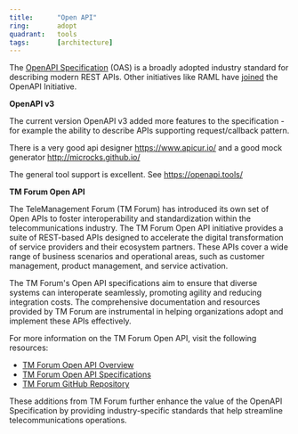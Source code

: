 ```yaml
---
title:      "Open API"
ring:       adopt
quadrant:   tools
tags:       [architecture]
---
```


The [OpenAPI Specification](https://www.openapis.org/) (OAS) is a broadly adopted industry standard for describing modern REST APIs.
Other initiatives like RAML have [joined](https://blogs.mulesoft.com/dev/api-dev/open-api-raml-better-together/) the OpenAPI Initiative.

**OpenAPI v3**

The current version OpenAPI v3 added more features to the specification - for example the ability to describe APIs supporting request/callback pattern.

There is a very good api designer https://www.apicur.io/ and a good mock generator http://microcks.github.io/

The general tool support is excellent. See https://openapi.tools/

**TM Forum Open API**

The TeleManagement Forum (TM Forum) has introduced its own set of Open APIs to foster interoperability and standardization within the telecommunications industry. The TM Forum Open API initiative provides a suite of REST-based APIs designed to accelerate the digital transformation of service providers and their ecosystem partners. These APIs cover a wide range of business scenarios and operational areas, such as customer management, product management, and service activation.

The TM Forum's Open API specifications aim to ensure that diverse systems can interoperate seamlessly, promoting agility and reducing integration costs. The comprehensive documentation and resources provided by TM Forum are instrumental in helping organizations adopt and implement these APIs effectively.

For more information on the TM Forum Open API, visit the following resources:
- [TM Forum Open API Overview](https://www.tmforum.org/open-apis/)
- [TM Forum Open API Specifications](https://projects.tmforum.org/wiki/display/API/Open+API+Table)
- [TM Forum GitHub Repository](https://github.com/tmforum-apis)

These additions from TM Forum further enhance the value of the OpenAPI Specification by providing industry-specific standards that help streamline telecommunications operations.
